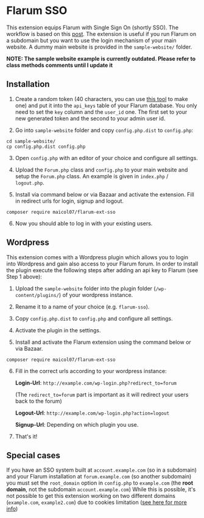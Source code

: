 # Flarum SSO

This extension equips Flarum with Single Sign On (shortly SSO). The workflow is based on this 
[post](https://discuss.flarum.org/d/2808-how-i-implemented-cross-authentication-with-flarum).
The extension is useful if you run Flarum on a subdomain but you want to use the login mechanism 
of your main website. A dummy main website is provided in the `sample-website/` folder.

__**NOTE: The sample website example is currently outdated. Please refer to class methods comments until I update it**__

## Installation

1. Create a random token (40 characters, you can use [this tool](https://onlinerandomtools.com/generate-random-string) to make one) and put it into the `api_keys` table of your Flarum database.
You only need to set the `key` column and the `user_id` one. The first set to your new generated token and the second to your admin user id.

2. Go into `sample-website` folder and copy `config.php.dist` to `config.php`:
  ```
  cd sample-website/
  cp config.php.dist config.php
  ```
3. Open `config.php` with an editor of your choice and configure all settings.

4. Upload the `Forum.php` class and `config.php` to your main website and setup the `Forum.php` class. An example is given in `index.php` / `logout.php`.

5. Install via command below or via Bazaar and activate the extension. Fill in redirect urls for login, signup and logout.
  ```
  composer require maicol07/flarum-ext-sso
  ```
6. Now you should able to log in with your existing users.

## Wordpress

This extension comes with a Wordpress plugin which allows you to login into Wordpress and gain also access to your Flarum
forum. In order to install the plugin execute the following steps after adding an api key to Flarum (see Step 1 above):

1. Upload the `sample-website` folder into the plugin folder (`/wp-content/plugins/`) of your wordpress instance.

2. Rename it to a name of your choice (e.g. `flarum-sso`).

3. Copy `config.php.dist` to `config.php` and configure all settings.

4. Activate the plugin in the settings.

5. Install and activate the Flarum extension using the command below or via Bazaar.
  ```
  composer require maicol07/flarum-ext-sso
  ```

6. Fill in the correct urls according to your wordpress instance:
   
   **Login-Url**: `http://example.com/wp-login.php?redirect_to=forum` 
   
   (The `redirect_to=forum` part is important as it will redirect your users back to the forum)
   
   **Logout-Url**: `http://example.com/wp-login.php?action=logout`
   
   **Signup-Url**: Depending on which plugin you use.

7. That's it!

## Special cases
If you have an SSO system built at `account.example.com` (so in a subdomain) and your Flarum installation at `forum.example.com` (so another subdomain)
you must set the `root_domain` option in `config.php` to `example.com` (the **root domain**, not the subdomain `account.example.com`)
While this is possible, it's not possible to get this extension working on two different domains (`example.com`,  `example2.com`) due to cookies limitation ([see here for more info](https://stackoverflow.com/a/6761443))
